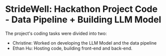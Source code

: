 # StrideWell: Hackathon Project Code - Data Pipeline + Building LLM Model

The project's coding tasks were divided into two:
* Christine: Worked on developing the LLM Model and the data pipeline
* Ethan Hu: Hosting code, building front-end and back-end.
